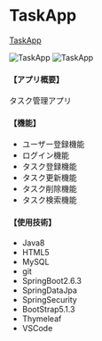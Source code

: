 # TaskApp
[TaskApp](https://taskapp-dk.herokuapp.com/TaskApp)

![TaskApp](https://user-images.githubusercontent.com/64303128/163706553-df157b80-e1d2-4c31-b3d5-fc27850e5901.png)
![TaskApp](https://user-images.githubusercontent.com/64303128/163706625-09469f4a-0bd1-4102-aadd-5d1c4b703a11.png)

#### 【アプリ概要】
タスク管理アプリ

#### 【機能】
* ユーザー登録機能
* ログイン機能
* タスク登録機能
* タスク更新機能
* タスク削除機能
* タスク検索機能
#### 【使用技術】
* Java8
* HTML5
* MySQL
* git
* SpringBoot2.6.3
* SpringDataJpa
* SpringSecurity
* BootStrap5.1.3
* Thymeleaf
* VSCode
